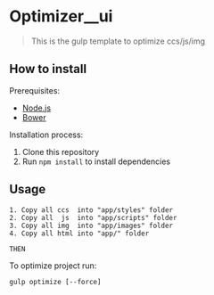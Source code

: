 # Optimizer__ui

> This is the gulp template to optimize ccs/js/img

## How to install

Prerequisites:
* [Node.js](http://nodejs.org/) 
* [Bower](http://bower.io/) 

Installation process:

1. Clone this repository
2. Run ```npm install``` to install dependencies

## Usage
```
1. Copy all ccs  into "app/styles" folder
2. Copy all  js  into "app/scripts" folder
3. Copy all img  into "app/images" folder
4. Copy all html into "app/" folder
```
	THEN
	
To optimize project run:
```
gulp optimize [--force] 
```

